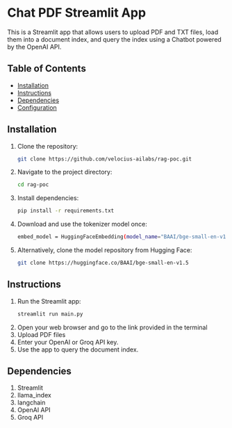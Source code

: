 # Chat PDF Streamlit App

This is a Streamlit app that allows users to upload PDF and TXT files, load them into a document index, and query the index using a Chatbot powered by the OpenAI API.

## Table of Contents

- [Installation](#installation)
- [Instructions](#Instructions)
- [Dependencies](#dependencies)
- [Configuration](#configuration)

## Installation

1. Clone the repository:

   ```bash
   git clone https://github.com/velocius-ailabs/rag-poc.git 
2. Navigate to the project directory:
   ``` bash
   cd rag-poc
3. Install dependencies:
   ```bash
   pip install -r requirements.txt
4. Download and use the tokenizer model once:
   ```bash
   embed_model = HuggingFaceEmbedding(model_name="BAAI/bge-small-en-v1.5")
5. Alternatively, clone the model repository from Hugging Face:
   ```bash
   git clone https://huggingface.co/BAAI/bge-small-en-v1.5

## Instructions
1. Run the Streamlit app:
   ``` bash
   streamlit run main.py
2. Open your web browser and go to the link provided in the terminal
3. Upload PDF files
4. Enter your OpenAI or Groq API key. 
5. Use the app to query the document index.

## Dependencies
1. Streamlit
2. llama_index
3. langchain
4. OpenAI API
5. Groq API

